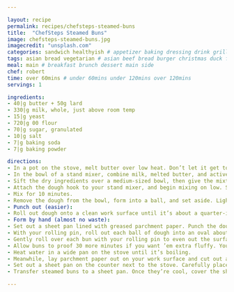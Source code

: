 ```yaml
---

layout: recipe
permalink: recipes/chefsteps-steamed-buns 
title:  "ChefSteps Steamed Buns"
image: chefsteps-steamed-buns.jpg 
imagecredit: "unsplash.com" 
categories: sandwich healthyish # appetizer baking dressing drink grill healthyish marinade oven pickling quick raw salad sandwich sauce snack soup
tags: asian bread vegetarian # asian beef bread burger christmas duck french fruit indian italian mexican nuts pasta pork poultry rice seafood thanksgiving vegetarian
meal: main # breakfast brunch dessert main side
chef: robert 
time: over 60mins # under 60mins under 120mins over 120mins
servings: 1 

ingredients:
- 40|g butter + 50g lard
- 330|g milk, whole, just above room temp
- 15|g yeast 
- 720|g 00 flour 
- 70|g sugar, granulated 
- 10|g salt 
- 7|g baking soda 
- 7|g baking powder 

directions:
- In a pot on the stove, melt butter over low heat. Don’t let it get too hot — about 41 °C is a good target temperature. You can also microwave it — your call. *If you add yeast to butter or milk that’s above 46 °C, your dough may not rise properly, because you risk killing the yeast. So if your butter gets too hot, let it cool a bit before moving on.*
- In the bowl of a stand mixer, combine milk, melted butter, and active dry yeast. Whisk to dissolve the yeast.
- Sift the dry ingredients over a medium-sized bowl, then give the mixture a quick stir with a whisk to fully incorporate.
- Attach the dough hook to your stand mixer, and begin mixing on low. Slowly add the dry ingredients, one spoonful at a time.
- Mix for 10 minutes.
- Remove the dough from the bowl, form into a ball, and set aside. Lightly grease the bottom of the mixing bowl with nonstick spray, then return the dough to the bowl and cover with plastic wrap. Allow the dough to proof at room temperature until it doubles in size — about one hour. There are two methods to shaping out the buns.
- Punch out (easier):
- Roll out dough onto a clean work surface until it’s about a quarter-inch (6 mm) thick. Use your ring mold to make small indents in the dough, then use those to guide you as you punch out individual buns. Spritz buns lightly with nonstick spray to prevent the sides from sticking together. Fold each bun over into a semicircle, pinching gently where the edges meet. With your rolling pin, roll buns—again, gently—to flatten them slightly and smooth out the surface.
- Form by hand (almost no waste):
- Set out a sheet pan lined with greased parchment paper. Punch the dough down and turn it onto your work surface. With a digital scale, separate dough into 50 g portions, and roll each one into a little ball. Place each portion onto the parchment paper, and keep them covered with a damp paper towel or clean kitchen towel as you work.
- With your rolling pin, roll out each ball of dough into an oval about 4 inches (100 mm) long and about 2 to 3 inches (50 to 75 mm) wide. (The dough should be about a quarter-inch (6 mm) thick.) Take a look at each bun -- if one side looks smoother than the other, place that better-looking side down facing the work surface—that’s going to be the side that people see. Lightly grease the side that’s facing up, then fold the bun over so that the edges meet and pinch slightly at that meeting point.
- Gently roll over each bun with your rolling pin to even out the surface.
- Allow buns to proof 30 more minutes if you want ’em extra fluffy. You can also proof them in your bamboo steamer.
- Heat water in a wide pan on the stove until it’s boiling.
- Meanwhile, lay parchment paper out on your work surface and cut out a circle to line your steamer basket. You can use the cartouche method, but keep in mind that the shape doesn’t have to be super precise—the point is to avoid forming ridges in the bottoms of your buns and to prevent them from sticking to the surface of the steamer.
- Set out a sheet pan on the counter next to the stove. Carefully place steamer baskets atop the pan of boiling water and allow to steam 5–10 minutes. (It’s very hard to oversteam the buns, and it’s a bummer when they’re underdone, so err on the long side.)
- Transfer steamed buns to a sheet pan. Once they’re cool, cover the sheet pan with plastic wrap or a towel until serving, or freeze them in a ziplock-style bag.

--- 
```

